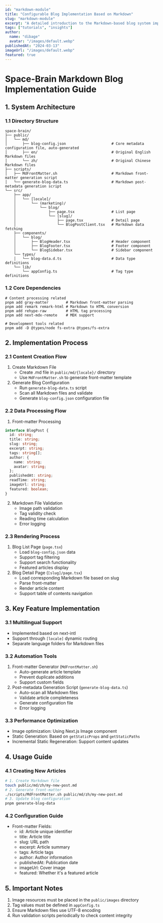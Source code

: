 ```yaml
---
id: "markdown-module"
title: "Configurable Blog Implementation Based on Markdown"
slug: "markdown-module"
excerpt: "A detailed introduction to the Markdown-based blog system implementation in the Space-Brain project, including file structure, processing workflow, and related configurations."
tags: ["tutorials", "insights"]
author:
  name: "dibage"
  avatar: "/images/default.webp"
publishedAt: "2024-03-13"
imageUrl: "/images/default.webp"
featured: true
---
```


# Space-Brain Markdown Blog Implementation Guide

## 1. System Architecture

### 1.1 Directory Structure
```plaintext
space-brain/
├── public/
│   └── md/
│       ├── blog-config.json                     # Core metadata configuration file, auto-generated
│       ├── en/                                  # Original English Markdown files
│       └── zh/                                  # Original Chinese Markdown files
├── scripts/
│   ├── MdFrontMatter.sh                         # Markdown front-matter generation script
│   └── generate-blog-data.ts                    # Markdown post-metadata generation script
└── src/
    ├── app/
    │   └── [locale]/
    │       └── (marketing)/
    │           └── blog/
    │               ├── page.tsx                 # List page
    │               └── [slug]/
    │                   ├── page.tsx             # Detail page
    │                   └── BlogPostClient.tsx   # Markdown data fetching
    ├── components/
    │   └── blog/
    │       ├── BlogHeader.tsx                   # Header component
    │       ├── BlogFooter.tsx                   # Footer component
    │       └── BlogSidebar.tsx                  # Sidebar component
    └── types/
    │   └── blog-data.d.ts                       # Data type definitions
    └── lib/
        └── appConfig.ts                         # Tag type definitions    
```

### 1.2 Core Dependencies
```shell
# Content processing related
pnpm add gray-matter        # Markdown front-matter parsing
pnpm add remark remark-html # Markdown to HTML conversion
pnpm add rehype-raw         # HTML tag processing
pnpm add next-mdx-remote    # MDX support

# Development tools related
pnpm add -D @types/node fs-extra @types/fs-extra
```

## 2. Implementation Process
### 2.1 Content Creation Flow
1. Create Markdown File
    - Create .md file in `public/md/{locale}/` directory
    - Use `MdFrontMatter.sh` to generate front-matter template
2. Generate Blog Configuration
    - Run `generate-blog-data.ts` script
    - Scan all Markdown files and validate
    - Generate `blog-config.json` configuration file

### 2.2 Data Processing Flow
1. Front-matter Processing
```typescript
interface BlogPost {
  id: string;
  title: string;
  slug: string;
  excerpt: string;
  tags: string[];
  author: {
    name: string;
    avatar: string;
  };
  publishedAt: string;
  readTime: string;
  imageUrl: string;
  featured: boolean;
}
```

2. Markdown File Validation
    - Image path validation
    - Tag validity check
    - Reading time calculation
    - Error logging

### 2.3 Rendering Process
1. Blog List Page (`page.tsx`)
   - Load `blog-config.json` data
   - Support tag filtering
   - Support search functionality
   - Featured articles display
2. Blog Detail Page (`[slug]/page.tsx`)
   - Load corresponding Markdown file based on slug
   - Parse front-matter
   - Render article content
   - Support table of contents navigation

## 3. Key Feature Implementation
### 3.1 Multilingual Support
- Implemented based on next-intl
- Support through `[locale]` dynamic routing
- Separate language folders for Markdown files

### 3.2 Automation Tools
1. Front-matter Generator (`MdFrontMatter.sh`)
   - Auto-generate article template
   - Prevent duplicate additions
   - Support custom fields
2. Post-metadata Generation Script (`generate-blog-data.ts`)
   - Auto-scan all Markdown files
   - Validate article completeness
   - Generate configuration file
   - Error logging

### 3.3 Performance Optimization
- Image optimization: Using Next.js Image component
- Static Generation: Based on `getStaticProps` and `getStaticPaths`
- Incremental Static Regeneration: Support content updates

## 4. Usage Guide
### 4.1 Creating New Articles
```bash
# 1. Create Markdown file
touch public/md/zh/my-new-post.md
# 2. Generate front-matter
./scripts/MdFrontMatter.sh public/md/zh/my-new-post.md
# 3. Update blog configuration
pnpm generate-blog-data
```

### 4.2 Configuration Guide
- Front-matter Fields:
  - id: Article unique identifier
  - title: Article title
  - slug: URL path
  - excerpt: Article summary
  - tags: Article tags
  - author: Author information
  - publishedAt: Publication date
  - imageUrl: Cover image
  - featured: Whether it's a featured article

## 5. Important Notes
1. Image resources must be placed in the `public/images` directory
2. Tag values must be defined in `appConfig.ts`
3. Ensure Markdown files use UTF-8 encoding
4. Run validation scripts periodically to check content integrity